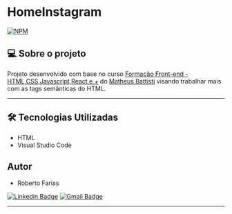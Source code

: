 # HomeInstagram
[![NPM](https://img.shields.io/npm/l/react)](https://github.com/RobertoFarias1989/BlogHTMLSemantico/blob/main/LICENSE) 



## 💻 Sobre o projeto


Projeto desenvolvido com base no curso [Formação Front-end - HTML,CSS,Javascript,React e +](https://www.udemy.com/course/formacao-front-end-html-css-javascript-react-e/) do [Matheus Battisti](https://www.linkedin.com/in/matheusbattisti/) 
visando trabalhar mais com as tags semânticas do HTML.

---

## 🛠 Tecnologias Utilizadas

- HTML
- Visual Studio Code

## Autor

- Roberto Farias

[![Linkedin Badge](https://img.shields.io/badge/-Roberto_Farias-blue?style=flat-square&logo=Linkedin&logoColor=white&link=https://https://www.linkedin.com/in/robertofarias1989/)](https://www.linkedin.com/in/robertofarias1989/)
[![Gmail Badge](https://img.shields.io/badge/-robertosf1989@gmail.com-c14438?style=flat-square&logo=Gmail&logoColor=white&link=mailto:math.henry04@hotmail.com)](mailto:robertosf1989@gmail.com)

---
